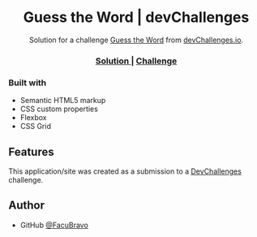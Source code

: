 <h1 align="center">Guess the Word | devChallenges</h1>

<div align="center">
   Solution for a challenge <a href="https://devchallenges.io/challenge/guess-the-word" target="_blank">Guess the Word</a> from <a href="http://devchallenges.io" target="_blank">devChallenges.io</a>.
</div>

<div align="center">
  <h3>
    <a href="https://facubravo.github.io/Device-Shop-Checkout/html/index.html">
      Solution
    </a>
    <span> | </span>
    <a href="https://devchallenges.io/challenge/guess-the-word">
      Challenge
    </a>
  </h3>
</div>

### Built with

- Semantic HTML5 markup
- CSS custom properties
- Flexbox
- CSS Grid

## Features

This application/site was created as a submission to a [DevChallenges](https://devchallenges.io/challenges-dashboard) challenge.

## Author

- GitHub [@FacuBravo](https://github.com/FacuBravo)